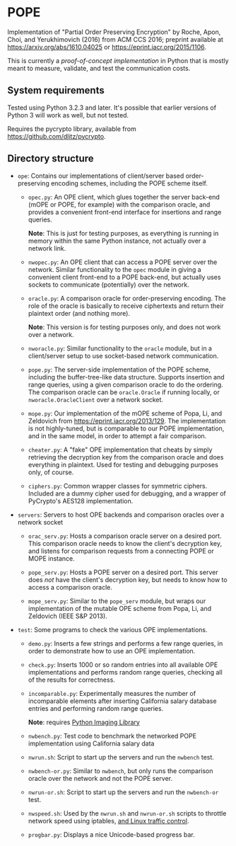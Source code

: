 # POPE

Implementation of "Partial Order Preserving Encryption"
by Roche, Apon, Choi, and Yerukhimovich (2016)
from ACM CCS 2016; preprint available at
<https://arxiv.org/abs/1610.04025> or
<https://eprint.iacr.org/2015/1106>.

This is currently a *proof-of-concept implementation* in Python that is
mostly meant to measure, validate, and test the communication costs.

## System requirements

Tested using Python 3.2.3 and later. It's possible that earlier
versions of Python 3 will work as well, but not tested.

Requires the pycrypto library, available from
<https://github.com/dlitz/pycrypto>.

## Directory structure

*   `ope`: Contains our implementations of client/server based
    order-preserving encoding schemes, including the POPE scheme itself.

    +   `opec.py`: An OPE client, which glues together the server
        back-end (mOPE or POPE, for example) with the comparison oracle,
        and provides a convenient front-end interface for insertions and
        range queries.

        **Note**: This is just for testing purposes, as everything is
        running in memory within the same Python instance, not actually
        over a network link.

    +   `nwopec.py`: An OPE client that can access a POPE server over
        the network. Similar functionality to the `opec` module in
        giving a convenient client front-end to a POPE back-end, but
        actually uses sockets to communicate (potentially) over the
        network.

    +   `oracle.py`: A comparison oracle for order-preserving encoding.
        The role of the oracle is basically to receive ciphertexts and
        return their plaintext order (and nothing more).

        **Note**: This version is for testing purposes only, and does
        not work over a network.

    +   `nworacle.py`: Similar functionality to the `oracle` module, but
        in a client/server setup to use socket-based network
        communication.

    +   `pope.py`: The server-side implementation of the POPE scheme,
        including the buffer-tree-like data structure. Supports
        insertion and range queries, using a given comparison oracle to
        do the ordering. The comparison oracle can be `oracle.Oracle` if
        running locally, or `nworacle.OracleClient` over a network
        socket.

    +   `mope.py`: Our implementation of the mOPE scheme of Popa, Li,
        and Zeldovich from <https://eprint.iacr.org/2013/129>.
        The implementation is not highly-tuned, but is comparable to our
        POPE implementation, and in the same model, in order to attempt
        a fair comparison.

    +   `cheater.py`: A "fake" OPE implementation that cheats by simply
        retrieving the decryption key from the comparison oracle and
        does everything in plaintext. Used for testing and debugging
        purposes only, of course.

    +   `ciphers.py`: Common wrapper classes for symmetric ciphers.
        Included are a dummy cipher used for debugging, and a wrapper of
        PyCrypto's AES128 implementation.

+   `servers`: Servers to host OPE backends and comparison oracles over
    a network socket

    +   `orac_serv.py`: Hosts a comparison oracle server on a desired
        port. This comparison oracle needs to know the client's
        decryption key, and listens for comparison requests from a
        connecting POPE or MOPE instance.

    +   `pope_serv.py`: Hosts a POPE server on a desired port.
        This server does *not* have the client's decryption key, but
        needs to know how to access a comparison oracle.

    +   `mope_serv.py`: Similar to the `pope_serv` module, but wraps our
        implementation of the mutable OPE scheme from Popa, Li, and
        Zeldovich (IEEE S&P 2013).

*   `test`: Some programs to check the various OPE implementations.

    +   `demo.py`: Inserts a few strings and performs a few range queries,
        in order to demonstrate how to use an OPE implementation.

    +   `check.py`: Inserts 1000 or so random entries into all available
        OPE implementations and performs random range queries, checking
        all of the results for correctness.

    +   `incomparable.py`: Experimentally measures the number of
        incomparable elements after inserting California salary database
        entries and performing random range queries.

        **Note**: requires [Python Imaging
        Library](http://www.pythonware.com/products/pil/)

    +   `nwbench.py`: Test code to benchmark the networked POPE
        implementation using California salary data

    +   `nwrun.sh`: Script to start up the servers and run the `nwbench`
        test.

    +   `nwbench-or.py`: Similar to `nwbench`, but only runs the
        comparison oracle over the network and not the POPE server.

    +   `nwrun-or.sh`: Script to start up the servers and run the `nwbench-or`
        test.

    +   `nwspeed.sh`: Used by the `nwrun.sh` and `nwrun-or.sh` scripts
        to throttle network speed using iptables,
        [and Linux traffic
        control](http://www.lartc.org/manpages/tc.txt).

    +   `progbar.py`: Displays a nice Unicode-based progress bar.
